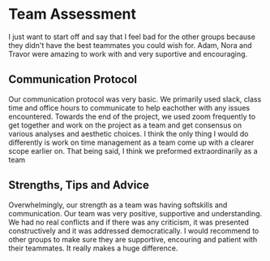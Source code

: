 # Team Assessment

I just want to start off and say that I feel bad for the other groups because they didn't have the best teammates you could wish for. Adam, Nora and Travor were amazing to work with and very suportive and encouraging.

## Communication Protocol
Our communication protocol was very basic. We primarily used slack, class time and office hours to communicate to help eachother with any issues encountered. Towards the end of the project, we used zoom frequently to get together and work on the project as a team and get consensus on various analyses and aesthetic choices. I think the only thing I would do differently is work on time management as a team come up with a clearer scope earlier on. That being said, I think we preformed extraordinarily as a team

## Strengths, Tips and Advice
Overwhelmingly, our strength as a team was having softskills and communication. Our team was very positive, supportive and understanding. We had no real conflicts and if there was any criticism, it was presented constructively and it was addressed democratically. I would recommend to other groups to make sure they are supportive, encouring and patient with their teammates. It really makes a huge difference. 
